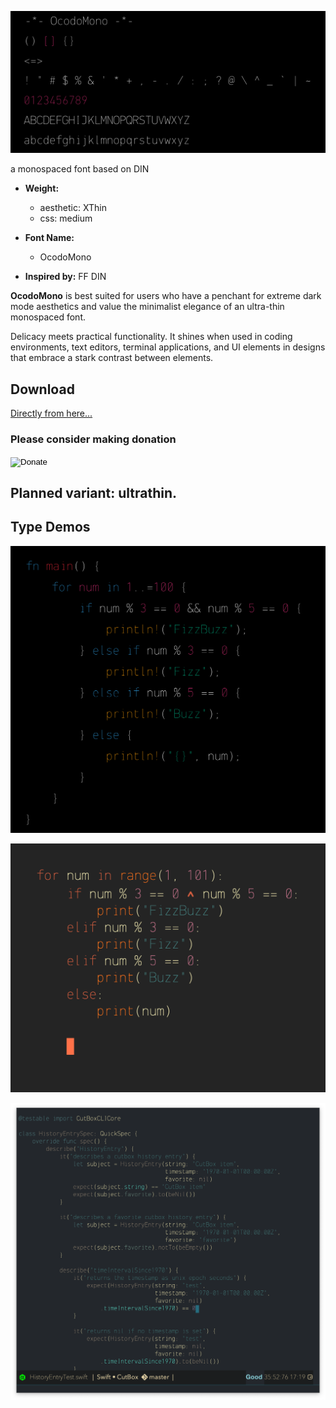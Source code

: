 ![](ocodo-mono.png)

a monospaced font based on DIN

- **Weight:** 
  - aesthetic: XThin 
  - css: medium
  
- **Font Name:** 
  - OcodoMono

- **Inspired by:** FF DIN

**OcodoMono** is best suited for users who have a penchant for extreme dark mode aesthetics and value the minimalist elegance of an ultra-thin monospaced font. 

Delicacy meets practical functionality. It shines when used in coding environments, text editors, terminal applications, and UI elements in designs that embrace a stark contrast between elements.

## Download

[Directly from here...](OcodoMono.ttf)

<h3>Please consider making donation</h3>
<form action="https://www.paypal.com/donate" method="post" target="_top">
<input type="hidden" name="business" value="jasonm23@gmail.com">
<input type="hidden" name="no_recurring" value="0">
<input type="hidden" name="item_name" value="Support OcodoMono development">
<input type="hidden" name="item_number" value="OcodoMono needs your support">
<input type="hidden" name="currency_code" value="USD">
<input type="image" name="submit" src="https://www.paypalobjects.com/en_US/i/btn/btn_donate_LG.gif" alt="Donate">
<img alt="" width="1" height="1" src="https://www.paypalobjects.com/en_US/i/scr/pixel.gif" >
</form>

## Planned variant: ultrathin.

## Type Demos

![](rusty.png)


![](py.png)

![](type-demo.png)


